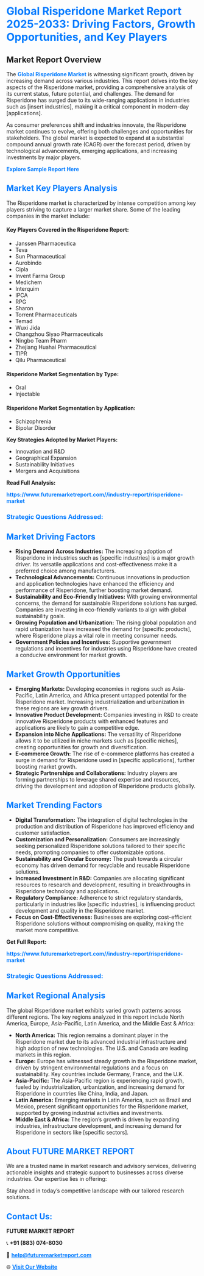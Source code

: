 <h1 style="color: #007BFF;">Global Risperidone Market Report 2025-2033: Driving Factors, Growth Opportunities, and Key Players</h1>

<section id="overview">
<h2>Market Report Overview</h2>
<p>The <a href="https://www.futuremarketreport.com//industry-report/risperidone-market" style="color: #007BFF; text-decoration: none;"><strong>Global Risperidone Market</strong></a> is witnessing significant growth, driven by increasing demand across various industries. This report delves into the key aspects of the Risperidone market, providing a comprehensive analysis of its current status, future potential, and challenges. The demand for Risperidone has surged due to its wide-ranging applications in industries such as [insert industries], making it a critical component in modern-day [applications].</p>
<p>As consumer preferences shift and industries innovate, the Risperidone market continues to evolve, offering both challenges and opportunities for stakeholders. The global market is expected to expand at a substantial compound annual growth rate (CAGR) over the forecast period, driven by technological advancements, emerging applications, and increasing investments by major players.</p>
</section>

<section id="overview">
<p><a href="https://www.futuremarketreport.com//request-sample/reportId=60211" style="color: #007BFF; text-decoration: none;"><strong>Explore Sample Report Here</strong></a></p>
</section>

<section id="key-players">
<h2 style="color: #007BFF;">Market Key Players Analysis</h2>
<p>The Risperidone market is characterized by intense competition among key players striving to capture a larger market share. Some of the leading companies in the market include:</p>
<h4>Key Players Covered in the Risperidone Report:</h4>
<ul><li>Janssen Pharmaceutica</li><li>Teva</li><li>Sun Pharmaceutical</li><li>Aurobindo</li><li>Cipla</li><li>Invent Farma Group</li><li>Medichem</li><li>Interquim</li><li>IPCA</li><li>RPG</li><li>Sharon</li><li>Torrent Pharmaceuticals</li><li>Temad</li><li>Wuxi Jida</li><li>Changzhou Siyao Pharmaceuticals</li><li>Ningbo Team Pharm</li><li>Zhejiang Huahai Pharmaceutical</li><li>TIPR</li><li>Qilu Pharmaceutical</li></ul>
<h4>Risperidone Market Segmentation by Type:</h4>
<ul><li>Oral</li><li>Injectable</li></ul>

<h4>Risperidone Market Segmentation by Application:</h4>
<ul><li>Schizophrenia</li><li>Bipolar Disorder</li></ul>
<p><strong>Key Strategies Adopted by Market Players:</strong></p>
<ul>
<li>Innovation and R&D</li>
<li>Geographical Expansion</li>
<li>Sustainability Initiatives</li>
<li>Mergers and Acquisitions</li>
</ul>
</section>

<section>
<p><strong>Read Full Analysis: </strong></p><a href="https://www.futuremarketreport.com//industry-report/risperidone-market" style="color: #007BFF; text-decoration: none;"><strong>https://www.futuremarketreport.com//industry-report/risperidone-market</strong></a>
<h3 style="color: #007BFF;">Strategic Questions Addressed:</h3>
</section>

<section id="driving-factors">
<h2 style="color: #007BFF;">Market Driving Factors</h2>
<ul>
<li><strong>Rising Demand Across Industries:</strong> The increasing adoption of Risperidone in industries such as [specific industries] is a major growth driver. Its versatile applications and cost-effectiveness make it a preferred choice among manufacturers.</li>
<li><strong>Technological Advancements:</strong> Continuous innovations in production and application technologies have enhanced the efficiency and performance of Risperidone, further boosting market demand.</li>
<li><strong>Sustainability and Eco-Friendly Initiatives:</strong> With growing environmental concerns, the demand for sustainable Risperidone solutions has surged. Companies are investing in eco-friendly variants to align with global sustainability goals.</li>
<li><strong>Growing Population and Urbanization:</strong> The rising global population and rapid urbanization have increased the demand for [specific products], where Risperidone plays a vital role in meeting consumer needs.</li>
<li><strong>Government Policies and Incentives:</strong> Supportive government regulations and incentives for industries using Risperidone have created a conducive environment for market growth.</li>
</ul>
</section>

<section id="growth-opportunities">
<h2 style="color: #007BFF;">Market Growth Opportunities</h2>
<ul>
<li><strong>Emerging Markets:</strong> Developing economies in regions such as Asia-Pacific, Latin America, and Africa present untapped potential for the Risperidone market. Increasing industrialization and urbanization in these regions are key growth drivers.</li>
<li><strong>Innovative Product Development:</strong> Companies investing in R&D to create innovative Risperidone products with enhanced features and applications are likely to gain a competitive edge.</li>
<li><strong>Expansion into Niche Applications:</strong> The versatility of Risperidone allows it to be utilized in niche markets such as [specific niches], creating opportunities for growth and diversification.</li>
<li><strong>E-commerce Growth:</strong> The rise of e-commerce platforms has created a surge in demand for Risperidone used in [specific applications], further boosting market growth.</li>
<li><strong>Strategic Partnerships and Collaborations:</strong> Industry players are forming partnerships to leverage shared expertise and resources, driving the development and adoption of Risperidone products globally.</li>
</ul>
</section>

<section id="trending-factors">
<h2 style="color: #007BFF;">Market Trending Factors</h2>
<ul>
<li><strong>Digital Transformation:</strong> The integration of digital technologies in the production and distribution of Risperidone has improved efficiency and customer satisfaction.</li>
<li><strong>Customization and Personalization:</strong> Consumers are increasingly seeking personalized Risperidone solutions tailored to their specific needs, prompting companies to offer customizable options.</li>
<li><strong>Sustainability and Circular Economy:</strong> The push towards a circular economy has driven demand for recyclable and reusable Risperidone solutions.</li>
<li><strong>Increased Investment in R&D:</strong> Companies are allocating significant resources to research and development, resulting in breakthroughs in Risperidone technology and applications.</li>
<li><strong>Regulatory Compliance:</strong> Adherence to strict regulatory standards, particularly in industries like [specific industries], is influencing product development and quality in the Risperidone market.</li>
<li><strong>Focus on Cost-Effectiveness:</strong> Businesses are exploring cost-efficient Risperidone solutions without compromising on quality, making the market more competitive.</li>
</ul>
</section>

<section>
<p><strong>Get Full Report: </strong></p><a href="https://www.futuremarketreport.com//industry-report/risperidone-market" style="color: #007BFF; text-decoration: none;"><strong>https://www.futuremarketreport.com//industry-report/risperidone-market</strong></a>
<h3 style="color: #007BFF;">Strategic Questions Addressed:</h3>
</section>


<section id="regional-analysis">
<h2 style="color: #007BFF;">Market Regional Analysis</h2>
<p>The global Risperidone market exhibits varied growth patterns across different regions. The key regions analyzed in this report include North America, Europe, Asia-Pacific, Latin America, and the Middle East & Africa:</p>
<ul>
<li><strong>North America:</strong> This region remains a dominant player in the Risperidone market due to its advanced industrial infrastructure and high adoption of new technologies. The U.S. and Canada are leading markets in this region.</li>
<li><strong>Europe:</strong> Europe has witnessed steady growth in the Risperidone market, driven by stringent environmental regulations and a focus on sustainability. Key countries include Germany, France, and the U.K.</li>
<li><strong>Asia-Pacific:</strong> The Asia-Pacific region is experiencing rapid growth, fueled by industrialization, urbanization, and increasing demand for Risperidone in countries like China, India, and Japan.</li>
<li><strong>Latin America:</strong> Emerging markets in Latin America, such as Brazil and Mexico, present significant opportunities for the Risperidone market, supported by growing industrial activities and investments.</li>
<li><strong>Middle East & Africa:</strong> The region’s growth is driven by expanding industries, infrastructure development, and increasing demand for Risperidone in sectors like [specific sectors].</li>
</ul>
</section>

<footer>
<h2 style="color: #007BFF;">About FUTURE MARKET REPORT</h2>
<p>We are a trusted name in market research and advisory services, delivering actionable insights and strategic support to businesses across diverse industries. Our expertise lies in offering:</p>

<p>Stay ahead in today’s competitive landscape with our tailored research solutions.</p>

<h2 style="color: #007BFF;">Contact Us:</h2>
<p><strong>FUTURE MARKET REPORT</strong></p>
<p>📞 <strong>+91 (883) 074-8030</strong></p>
<p>📧 <strong><a href="mailto:help@futuremarketreport.com" style="color: #007BFF;">help@futuremarketreport.com</a></strong></p>
<p>🌐 <strong><a href="https://www.futuremarketreport.com/" style="color: #007BFF;">Visit Our Website</a></strong></p>
</footer>
